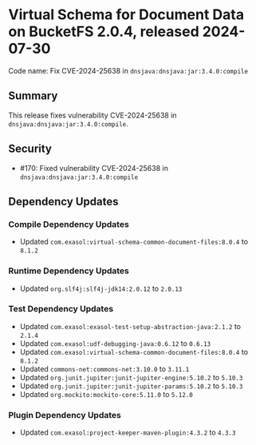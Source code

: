 # Virtual Schema for Document Data on BucketFS 2.0.4, released 2024-07-30

Code name: Fix CVE-2024-25638 in `dnsjava:dnsjava:jar:3.4.0:compile`

## Summary

This release fixes vulnerability CVE-2024-25638 in `dnsjava:dnsjava:jar:3.4.0:compile`.

## Security

* #170: Fixed vulnerability CVE-2024-25638 in `dnsjava:dnsjava:jar:3.4.0:compile`

## Dependency Updates

### Compile Dependency Updates

* Updated `com.exasol:virtual-schema-common-document-files:8.0.4` to `8.1.2`

### Runtime Dependency Updates

* Updated `org.slf4j:slf4j-jdk14:2.0.12` to `2.0.13`

### Test Dependency Updates

* Updated `com.exasol:exasol-test-setup-abstraction-java:2.1.2` to `2.1.4`
* Updated `com.exasol:udf-debugging-java:0.6.12` to `0.6.13`
* Updated `com.exasol:virtual-schema-common-document-files:8.0.4` to `8.1.2`
* Updated `commons-net:commons-net:3.10.0` to `3.11.1`
* Updated `org.junit.jupiter:junit-jupiter-engine:5.10.2` to `5.10.3`
* Updated `org.junit.jupiter:junit-jupiter-params:5.10.2` to `5.10.3`
* Updated `org.mockito:mockito-core:5.11.0` to `5.12.0`

### Plugin Dependency Updates

* Updated `com.exasol:project-keeper-maven-plugin:4.3.2` to `4.3.3`
